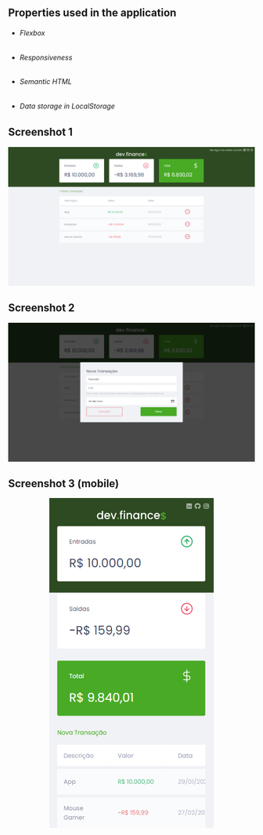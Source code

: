 ## Properties used in the application

- ###### Flexbox

- ###### Responsiveness

- ###### Semantic HTML

- <h6>Data storage in LocalStorage</h6>



<h2>Screenshot 1</h2>

<div align="center">
    <img src="./README-images/screenshot-1.png" />
</div>



<h2>Screenshot 2</h2>

<div align="center">
    <img src="./README-images/screenshot-2.png" />
</div>



<h2>Screenshot 3 (mobile)</h2>

<p align="center">
    <img src="./README-images/screenshot-3.png" />
</p>

